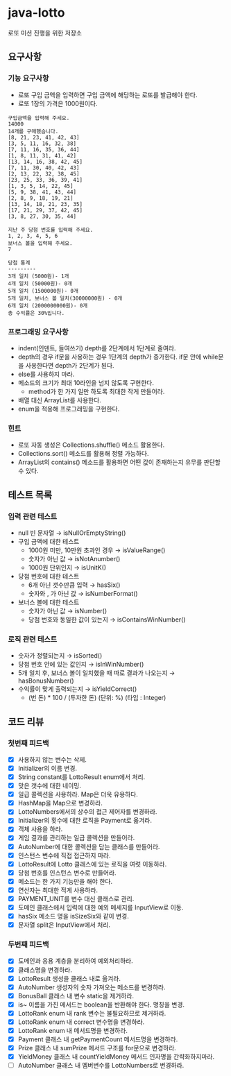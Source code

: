 # java-lotto
로또 미션 진행을 위한 저장소

## 요구사항

### 기능 요구사항
- 로또 구입 금액을 입력하면 구입 금액에 해당하는 로또를 발급해야 한다.
- 로또 1장의 가격은 1000원이다.
```
구입금액을 입력해 주세요.
14000
14개를 구매했습니다.
[8, 21, 23, 41, 42, 43]
[3, 5, 11, 16, 32, 38]
[7, 11, 16, 35, 36, 44]
[1, 8, 11, 31, 41, 42]
[13, 14, 16, 38, 42, 45]
[7, 11, 30, 40, 42, 43]
[2, 13, 22, 32, 38, 45]
[23, 25, 33, 36, 39, 41]
[1, 3, 5, 14, 22, 45]
[5, 9, 38, 41, 43, 44]
[2, 8, 9, 18, 19, 21]
[13, 14, 18, 21, 23, 35]
[17, 21, 29, 37, 42, 45]
[3, 8, 27, 30, 35, 44]

지난 주 당첨 번호를 입력해 주세요.
1, 2, 3, 4, 5, 6
보너스 볼을 입력해 주세요.
7

당첨 통계
---------
3개 일치 (5000원)- 1개
4개 일치 (50000원)- 0개
5개 일치 (1500000원)- 0개
5개 일치, 보너스 볼 일치(30000000원) - 0개
6개 일치 (2000000000원)- 0개
총 수익률은 30%입니다.
```

### 프로그래밍 요구사항
- indent(인덴트, 들여쓰기) depth를 2단계에서 1단계로 줄여라.
- depth의 경우 if문을 사용하는 경우 1단계의 depth가 증가한다. if문 안에 while문을 사용한다면 depth가 2단계가 된다.
- else를 사용하지 마라.
- 메소드의 크기가 최대 10라인을 넘지 않도록 구현한다.
    - method가 한 가지 일만 하도록 최대한 작게 만들어라.
- 배열 대신 ArrayList를 사용한다.
- enum을 적용해 프로그래밍을 구현한다.

### 힌트
- 로또 자동 생성은 Collections.shuffle() 메소드 활용한다.
- Collections.sort() 메소드를 활용해 정렬 가능하다.
- ArrayList의 contains() 메소드를 활용하면 어떤 값이 존재하는지 유무를 판단할 수 있다.

## 테스트 목록

### 입력 관련 테스트

- null 빈 문자열 → isNullOrEmptyString()
- 구입 금액에 대한 테스트
    - 1000원 미만, 10만원 초과인 경우 → isValueRange()
    - 숫자가 아닌 값 → isNotAnumber()
    - 1000원 단위인지 → isUnitK()
- 당첨 번호에 대한 테스트
    - 6개 아닌 갯수만큼 입력 → hasSix()
    - 숫자와 , 가 아닌 값 → isNumberFormat()
- 보너스 볼에 대한 테스트
    - 숫자가 아닌 값 → isNumber()
    - 당첨 번호와 동일한 값이 있는지 → isContainsWinNumber()

### 로직 관련 테스트

- 숫자가 정렬되는지 → isSorted()
- 당첨 번호 안에 있는 값인지 → isInWinNumber()
- 5개 일치 후, 보너스 볼이 일치했을 때 따로 결과가 나오는지 → hasBonusNumber()
- 수익률이 맞게 출력되는지 → isYieldCorrect()
    - (번 돈) * 100 / (투자한 돈)  (단위: %) (타입 : Integer)
    
## 코드 리뷰
### 첫번째 피드백
- [x] 사용하지 않는 변수는 삭제.
- [x] Initializer의 이름 변경.
- [x] String constant를 LottoResult enum에서 처리.
- [x] 맞은 갯수에 대한 네이밍.
- [x] 일급 콜렉션을 사용하라. Map은 더욱 유용하다.
- [x] HashMap을 Map으로 변경하라.
- [x] LottoNumbers에서의 상수의 접근 제어자를 변경하라.
- [x] Initializer의 횟수에 대한 로직을 Payment로 옮겨라.
- [x] 객체 사용을 하라.
- [x] 게임 결과를 관리하는 일급 콜렉션을 만들어라.
- [x] AutoNumber에 대한 콜렉션을 담는 클래스를 만들어라.
- [x] 인스턴스 변수에 직접 접근하지 마라.
- [x] LottoResult에 Lotto 클래스에 있는 로직을 여럿 이동하라.
- [x] 당첨 번호를 인스턴스 변수로 만들어라.
- [x] 메소드는 한 가지 기능만을 해야 한다.
- [x] 연산자는 최대한 적게 사용하라.
- [x] PAYMENT_UNIT를 변수 대신 클래스로 관리.
- [x] 도메인 클래스에서 입력에 대한 예외 메세지를 InputView로 이동.
- [x] hasSix 메소드 명을 isSizeSix와 같이 변경.
- [x] 문자열 split은 InputView에서 처리.

### 두번째 피드백
- [x] 도메인과 응용 계층을 분리하여 예외처리하라.
- [x] 클래스명을 변경하라.
- [x] LottoResult 생성을 클래스 내로 옮겨라.
- [x] AutoNumber 생성자의 숫자 가져오는 메소드를 변경하라.
- [x] BonusBall 클래스 내 변수 static을 제거하라.
- [x] is~ 이름을 가진 메서드는 boolean을 반환해야 한다. 명칭을 변경.
- [x] LottoRank enum 내 rank 변수는 불필요하므로 제거하라.
- [x] LottoRank enum 내 correct 변수명을 변경하라.
- [x] LottoRank enum 내 메서드명을 변경하라.
- [x] Payment 클래스 내 getPaymentCount 메서드명을 변경하라.
- [x] Prize 클래스 내 sumPrize 메서드 구조를 for문으로 변경하라.
- [x] YieldMoney 클래스 내 countYieldMoney 메서드 인자명을 간략화하지마라.
- [ ] AutoNumber 클래스 내 멤버변수를 LottoNumbers로 변경하라.